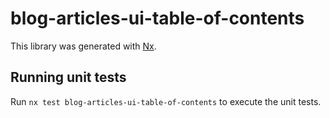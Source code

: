 # blog-articles-ui-table-of-contents

This library was generated with [Nx](https://nx.dev).

## Running unit tests

Run `nx test blog-articles-ui-table-of-contents` to execute the unit tests.
